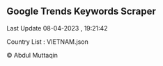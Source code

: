 

## Google Trends Keywords Scraper 
 
Last Update 08-04-2023 , 19:21:42

Country List :
VIETNAM.json



© Abdul Muttaqin 
